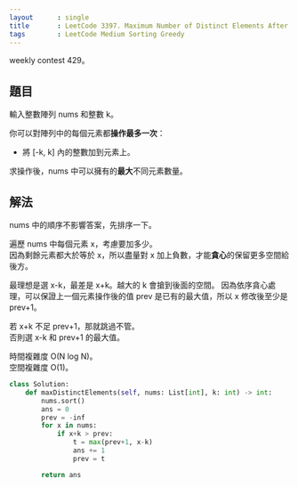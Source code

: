 ```yaml
---
layout      : single
title       : LeetCode 3397. Maximum Number of Distinct Elements After Operations
tags        : LeetCode Medium Sorting Greedy
---
```

weekly contest 429。

## 題目

輸入整數陣列 nums 和整數 k。  

你可以對陣列中的每個元素都**操作最多一次**：  

- 將 [-k, k] 內的整數加到元素上。  

求操作後，nums 中可以擁有的**最大**不同元素數量。  

## 解法

nums 中的順序不影響答案，先排序一下。  

遍歷 nums 中每個元素 x，考慮要加多少。  
因為剩餘元素都大於等於 x，所以盡量對 x 加上負數，才能**貪心**的保留更多空間給後方。  

最理想是選 x-k，最差是 x+k。越大的 k 會搶到後面的空間。
因為依序貪心處理，可以保證上一個元素操作後的值 prev 是已有的最大值，所以 x 修改後至少是 prev+1。  

若 x+k 不足 prev+1，那就跳過不管。  
否則選 x-k 和 prev+1 的最大值。  

時間複雜度 O(N log N)。  
空間複雜度 O(1)。  

```python
class Solution:
    def maxDistinctElements(self, nums: List[int], k: int) -> int:
        nums.sort()
        ans = 0
        prev = -inf
        for x in nums:
            if x+k > prev:
                t = max(prev+1, x-k)
                ans += 1
                prev = t

        return ans
```
